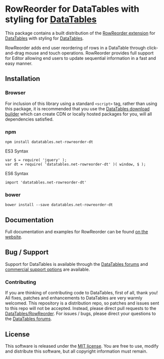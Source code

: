 # RowReorder for DataTables with styling for [DataTables](https://datatables.net/)

This package contains a built distribution of the [RowReorder extension](https://datatables.net/extensions/RowReorder) for [DataTables](https://datatables.net/) with styling for [DataTables](https://datatables.net/).

RowReorder adds end user reordering of rows in a DataTable through click-and-drag mouse and touch operations. RowReorder provides full support for Editor allowing end users to update sequential information in a fast and easy manner.


## Installation

### Browser

For inclusion of this library using a standard `<script>` tag, rather than using this package, it is recommended that you use the [DataTables download builder](//datatables.net/download) which can create CDN or locally hosted packages for you, will all dependencies satisfied.

### npm

```
npm install datatables.net-rowreorder-dt
```

ES3 Syntax
```
var $ = require( 'jquery' );
var dt = require( 'datatables.net-rowreorder-dt' )( window, $ );
```

ES6 Syntax
```
import 'datatables.net-rowreorder-dt'
```

### bower

```
bower install --save datatables.net-rowreorder-dt
```



## Documentation

Full documentation and examples for RowReorder can be found [on the website](https://datatables.net/extensions/rowreorder).


## Bug / Support

Support for DataTables is available through the [DataTables forums](//datatables.net/forums) and [commercial support options](//datatables.net/support) are available.


### Contributing

If you are thinking of contributing code to DataTables, first of all, thank you! All fixes, patches and enhancements to DataTables are very warmly welcomed. This repository is a distribution repo, so patches and issues sent to this repo will not be accepted. Instead, please direct pull requests to the [DataTables/RowReorder](http://github.com/DataTables/RowReorder). For issues / bugs, please direct your questions to the [DataTables forums](//datatables.net/forums).


## License

This software is released under the [MIT license](//datatables.net/license). You are free to use, modify and distribute this software, but all copyright information must remain.

